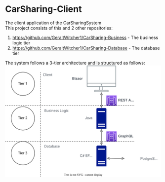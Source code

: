# CarSharing-Client
The client application of the CarSharingSystem  
This project consists of this and 2 other repositories:  
1. https://github.com/GeraltWitcher1/CarSharing-Business - The business logic tier
2. https://github.com/GeraltWitcher1/CarSharing-Database - The database tier


The system follows a 3-tier architecture and is structured as follows: 
![alt text](https://github.com/GeraltWitcher1/Diagrams/blob/main/CarSharing/3-tier-model.svg?raw=true)

